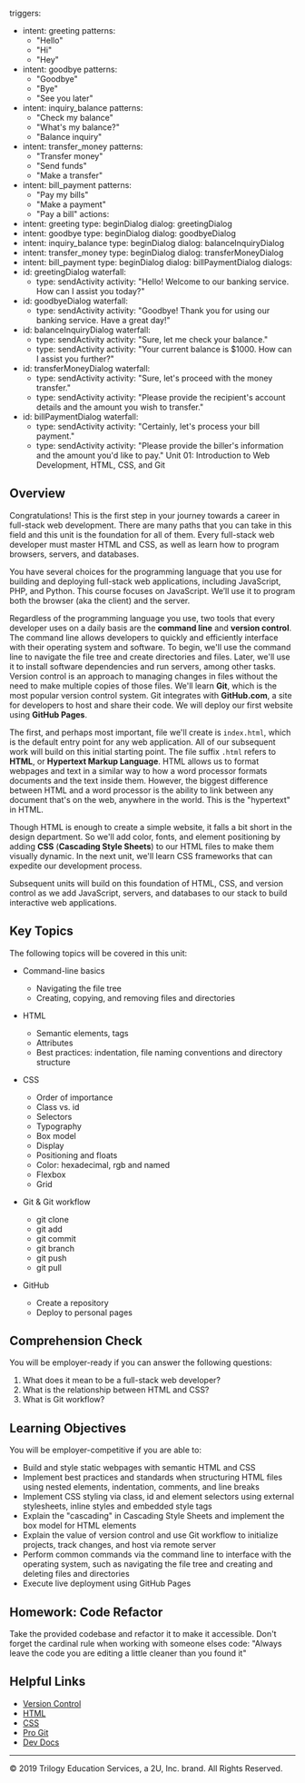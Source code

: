 triggers:
- intent: greeting
  patterns:
  - "Hello"
  - "Hi"
  - "Hey"
- intent: goodbye
  patterns:
  - "Goodbye"
  - "Bye"
  - "See you later"
- intent: inquiry_balance
  patterns:
  - "Check my balance"
  - "What's my balance?"
  - "Balance inquiry"
- intent: transfer_money
  patterns:
  - "Transfer money"
  - "Send funds"
  - "Make a transfer"
- intent: bill_payment
  patterns:
  - "Pay my bills"
  - "Make a payment"
  - "Pay a bill"
actions:
- intent: greeting
  type: beginDialog
  dialog: greetingDialog
- intent: goodbye
  type: beginDialog
  dialog: goodbyeDialog
- intent: inquiry_balance
  type: beginDialog
  dialog: balanceInquiryDialog
- intent: transfer_money
  type: beginDialog
  dialog: transferMoneyDialog
- intent: bill_payment
  type: beginDialog
  dialog: billPaymentDialog
dialogs:
- id: greetingDialog
  waterfall:
  - type: sendActivity
    activity: "Hello! Welcome to our banking service. How can I assist you today?"
- id: goodbyeDialog
  waterfall:
  - type: sendActivity
    activity: "Goodbye! Thank you for using our banking service. Have a great day!"
- id: balanceInquiryDialog
  waterfall:
  - type: sendActivity
    activity: "Sure, let me check your balance."
  - type: sendActivity
    activity: "Your current balance is $1000. How can I assist you further?"
- id: transferMoneyDialog
  waterfall:
  - type: sendActivity
    activity: "Sure, let's proceed with the money transfer."
  - type: sendActivity
    activity: "Please provide the recipient's account details and the amount you wish to transfer."
- id: billPaymentDialog
  waterfall:
  - type: sendActivity
    activity: "Certainly, let's process your bill payment."
  - type: sendActivity
    activity: "Please provide the biller's information and the amount you'd like to pay."
 Unit 01: Introduction to Web Development, HTML, CSS, and Git




## Overview

Congratulations! This is the first step in your journey towards a career in full-stack web development. There are many paths that you can take in this field and this unit is the foundation for all of them. Every full-stack web developer must master HTML and CSS, as well as learn how to program browsers, servers, and databases. 

You have several choices for the programming language that you use for building and deploying full-stack web applications, including JavaScript, PHP, and Python. This course focuses on JavaScript. We’ll use it to program both the browser (aka the client) and the server.

Regardless of the programming language you use, two tools that every developer uses on a daily basis are the **command line** and **version control**. The command line allows developers to quickly and efficiently interface with their operating system and software. To begin, we'll use the command line to navigate the file tree and create directories and files. Later, we'll use it to install software dependencies and run servers, among other tasks. Version control is an approach to managing changes in files without the need to make multiple copies of those files. We'll learn **Git**, which is the most popular version control system. Git integrates with **GitHub.com**, a site for developers to host and share their code. We will deploy our first website using **GitHub Pages**.

The first, and perhaps most important, file we'll create is `index.html`, which is the default entry point for any web application. All of our subsequent work will build on this initial starting point. The file suffix `.html` refers to **HTML**, or **Hypertext Markup Language**. HTML allows us to format webpages and text in a similar way to how a word processor formats documents and the text inside them. However, the biggest difference between HTML and a word processor is the ability to link between any document that's on the web, anywhere in the world. This is the "hypertext" in HTML.

Though HTML is enough to create a simple website, it falls a bit short in the design department. So we'll  add color, fonts, and element positioning by adding **CSS** (**Cascading Style Sheets**) to our HTML files to make them visually dynamic. In the next unit, we'll learn CSS frameworks that can expedite our development process.

Subsequent units will build on this foundation of HTML, CSS, and version control as we add JavaScript, servers, and databases to our stack to build interactive web applications.

## Key Topics

The following topics will be covered in this unit:
* Command-line basics
  * Navigating the file tree
  * Creating, copying, and removing files and directories
  
* HTML
  * Semantic elements, tags
  * Attributes
  * Best practices: indentation, file naming conventions and directory structure
  
* CSS
  * Order of importance
  * Class vs. id
  * Selectors
  * Typography
  * Box model
  * Display
  * Positioning and floats
  * Color: hexadecimal, rgb and named
  * Flexbox
  * Grid
  
* Git & Git workflow
  * git clone
  * git add
  * git commit
  * git branch
  * git push
  * git pull
  
* GitHub
  * Create a repository
  * Deploy to personal pages

## Comprehension Check

You will be employer-ready if you can answer the following questions:

1. What does it mean to be a full-stack web developer?
2. What is the relationship between HTML and CSS?
3. What is Git workflow?

## Learning Objectives

You will be employer-competitive if you are able to:

* Build and style static webpages with semantic HTML and CSS
* Implement best practices and standards when structuring HTML files using nested elements, indentation, comments, and line breaks
* Implement CSS styling via class, id and element selectors using external stylesheets, inline styles and embedded style tags
* Explain the "cascading" in Cascading Style Sheets and implement the box model for HTML elements
* Explain the value of version control and use Git workflow to initialize projects, track changes, and host via remote server
* Perform common commands via the command line to interface with the operating system, such as navigating the file tree and creating and deleting files and directories
* Execute live deployment using GitHub Pages

## Homework: Code Refactor

Take the provided codebase and refactor it to make it accessible. Don't forget the cardinal rule when working with someone elses code:
"Always leave the code you are editing a little cleaner than you found it"

## Helpful Links

* [Version Control](https://en.wikipedia.org/wiki/Version_control)
* [HTML](https://developer.mozilla.org/en-US/docs/Web/HTML)
* [CSS](https://developer.mozilla.org/en-US/docs/Web/CSS)
* [Pro Git](https://git-scm.com/book/en/v2)
* [Dev Docs](https://devdocs.io/)


- - -
© 2019 Trilogy Education Services, a 2U, Inc. brand. All Rights Reserved.

